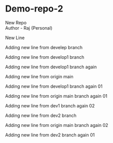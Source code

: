 # Demo-repo-2
New Repo 
<br>
Author - Raj (Personal)
<p>New Line</p>

<p>Adding new line from develep branch</p>
<p>Adding new line from develop1 branch</p>
<p>Adding new line from develop1 branch again</p>
<p>Adding new line from origin main</p>
<p>Adding new line from develop1 branch again 01</p>

<p>Adding new line from origin main branch again 01</p>
<p>Adding new line from dev1 branch again 02</p>

<p>Adding new line from dev2 branch</p>

<p>Adding new line from origin main branch again 02</p>

<p>Adding new line from dev2 branch again 01</p>
